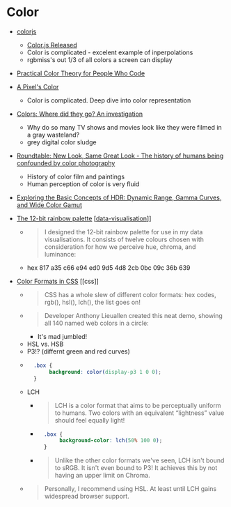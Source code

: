 Color
=====

* [colorjs](https://colorjs.io/)
    * [Color.js Released](https://svgees.us/blog/colorjs-release.html)
    * Color is complicated - excelent example of inperpolations
    * rgbmiss's out 1/3 of all colors a screen can display

* [Practical Color Theory for People Who Code](http://tallys.github.io/color-theory/)
* [A Pixel's Color](https://gitlab.freedesktop.org/pq/color-and-hdr/-/blob/main/doc/pixels_color.md)
    * Color is complicated. Deep dive into color representation
* [Colors: Where did they go? An investigation](https://www.vox.com/culture/22840526/colors-movies-tv-gray-digital-color-sludge)
    * Why do so many TV shows and movies look like they were filmed in a gray wasteland?
    * grey digital color sludge


* [Roundtable: New Look, Same Great Look - The history of humans being confounded by color photography](https://www.laphamsquarterly.org/roundtable/new-look-same-great-look)
    * History of color film and paintings
    * Human perception of color is very fluid
* [Exploring the Basic Concepts of HDR: Dynamic Range, Gamma Curves, and Wide Color Gamut](https://sid.onlinelibrary.wiley.com/doi/full/10.1002/msid.1060)

* [The 12-bit rainbow palette](https://iamkate.com/data/12-bit-rainbow/) [[data-visualisation]]]
    * >  I designed the 12-bit rainbow palette for use in my data visualisations. It consists of twelve colours chosen with consideration for how we perceive hue, chroma, and luminance:
    * hex 817 a35 c66 e94 ed0 9d5 4d8 2cb 0bc 09c 36b 639

* [Color Formats in CSS](https://www.joshwcomeau.com/css/color-formats/) [[css]]
    * > CSS has a whole slew of different color formats: hex codes, rgb(), hsl(), lch(), the list goes on!
    * > Developer Anthony Lieuallen created this neat demo, showing all 140 named web colors in a circle:
        * It's mad jumbled!
    * HSL vs. HSB
    * P3!? (differnt green and red curves)
    * ```css
        .box {
             background: color(display-p3 1 0 0);
        }
        ```
    * LCH
        * > LCH is a color format that aims to be perceptually uniform to humans. Two colors with an equivalent “lightness” value should feel equally light!
        * ```css
            .box {
                 background-color: lch(50% 100 0);
            }
            ```
        * > Unlike the other color formats we've seen, LCH isn't bound to sRGB. It isn't even bound to P3! It achieves this by not having an upper limit on Chroma.
    * > Personally, I recommend using HSL. At least until LCH gains widespread browser support.

[//begin]: # "Autogenerated link references for markdown compatibility"
[data-visualisation]: data-visualisation.md "Data Visualisation"
[//end]: # "Autogenerated link references"